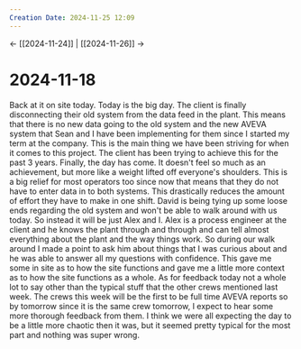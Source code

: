 ```yaml
---
Creation Date: 2024-11-25 12:09
---
```


<- [[2024-11-24]] | [[2024-11-26]]  ->

# 2024-11-18
Back at it on site today. Today is the big day. The client is finally
disconnecting their old system from the data feed in the plant. This means that
there is no new data going to the old system and the new AVEVA system that Sean
and I have been implementing for them since I started my term at the company.
This is the main thing we have been striving for when it comes to this project.
The client has been trying to achieve this for the past 3 years. Finally, the
day has come. It doesn't feel so much as an achievement, but more like a weight
lifted off everyone's shoulders. This is a big relief for most operators too
since now that means that they do not have to enter data in to both systems.
This drastically reduces the amount of effort they have to make in one shift.
David is being tying up some loose ends regarding the old system and won't be
able to walk around with us today. So instead it will be just Alex and I. Alex
is a process engineer at the client and he knows the plant through and through
and can tell almost everything about the plant and the way things work. So
during our walk around I made a point to ask him about things that I was curious
about and he was able to answer all my questions with confidence. This gave me
some in site as to how the site functions and gave me a little more context as
to how the site functions as a whole. As for feedback today not a whole lot to
say other than the typical stuff that the other crews mentioned last week. The
crews this week will be the first to be full time AVEVA reports so by tomorrow
since it is the same crew tomorrow, I expect to hear some more thorough feedback
from them. I think we were all expecting the day to be a little more chaotic
then it was, but it seemed pretty typical for the most part and nothing was
super wrong.
